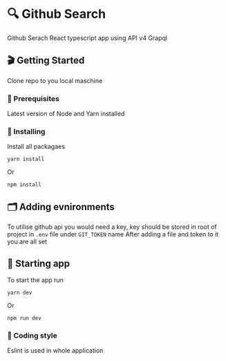 # 🔍 Github Search 

Github Serach React typescript app using API v4 Grapql

## 🎬  Getting Started 

Clone repo to you local maschine

### 📖 Prerequisites

Latest version of Node and Yarn installed

### 🔄 Installing 

Install all packagaes 

```
yarn install
```

Or

```
npm install
```


## 🗂  Adding evnironments 
To utilise github api you would need a key, key should be stored in root of project in `.env` file under `GIT_TOKEN` name
After adding a file and token to it you are all set 

## 🏁  Starting app

To start the app run
```
yarn dev
```

Or

```
npm run dev
```


### 🎨  Coding style 

Eslint is used in whole application


